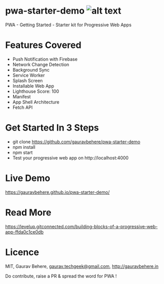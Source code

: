 # pwa-starter-demo ![alt text](https://gauravbehere.github.io/pwa-starter-demo/images/icon_32.png)
PWA - Getting Started - Starter kit for Progressive Web Apps

# Features Covered
- Push Notification with Firebase
- Network Change Detection
- Background Sync
- Service Worker
- Splash Screen
- Installable Web App
- Lighthouse Score: 100
- Manifest
- App Shell Architecture
- Fetch API

# Get Started In 3 Steps
- git clone https://github.com/gauravbehere/pwa-starter-demo
- npm install
- npm start
- Test your progressive web app on http://localhost:4000

# Live Demo
https://gauravbehere.github.io/pwa-starter-demo/

# Read More
https://levelup.gitconnected.com/building-blocks-of-a-progressive-web-app-ffda0c1ce0db

# Licence
MIT, Gaurav Behere, gaurav.techgeek@gmail.com, http://gauravbehere.in

Do contribute, raise a PR & spread the word for PWA !
